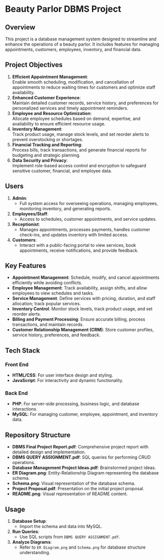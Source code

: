 # Beauty Parlor DBMS Project  

## Overview  
This project is a database management system designed to streamline and enhance the operations of a beauty parlor. It includes features for managing appointments, customers, employees, inventory, and financial data.  

## Project Objectives  
1. **Efficient Appointment Management**:  
   Enable smooth scheduling, modification, and cancellation of appointments to reduce waiting times for customers and optimize staff availability.  
2. **Enhanced Customer Experience**:  
   Maintain detailed customer records, service history, and preferences for personalized services and timely appointment reminders.  
3. **Employee and Resource Optimization**:  
   Allocate employee schedules based on demand, expertise, and availability to ensure efficient resource usage.  
4. **Inventory Management**:  
   Track product usage, manage stock levels, and set reorder alerts to prevent overstocking or shortages.  
5. **Financial Tracking and Reporting**:  
   Process bills, track transactions, and generate financial reports for budgeting and strategic planning.  
6. **Data Security and Privacy**:  
   Implement role-based access control and encryption to safeguard sensitive customer, financial, and employee data.  

## Users  
1. **Admin**:  
   - Full system access for overseeing operations, managing employees, monitoring inventory, and generating reports.  
2. **Employees/Staff**:  
   - Access to schedules, customer appointments, and service updates.  
3. **Receptionist**:  
   - Manages appointments, processes payments, handles customer check-ins, and updates inventory with limited access.  
4. **Customers**:  
   - Interact with a public-facing portal to view services, book appointments, receive notifications, and provide feedback.  

## Key Features  
- **Appointment Management**: Schedule, modify, and cancel appointments efficiently while avoiding conflicts.  
- **Employee Management**: Track availability, assign shifts, and allow employees to view schedules and tasks.  
- **Service Management**: Define services with pricing, duration, and staff allocation; track popular services.  
- **Inventory Control**: Monitor stock levels, track product usage, and set reorder alerts.  
- **Billing and Payment Processing**: Ensure accurate billing, process transactions, and maintain records.  
- **Customer Relationship Management (CRM)**: Store customer profiles, service history, preferences, and feedback.  

## Tech Stack  
### Front End  
- **HTML/CSS**: For user interface design and styling.  
- **JavaScript**: For interactivity and dynamic functionality.  
### Back End  
- **PHP**: For server-side processing, business logic, and database interactions.  
- **MySQL**: For managing customer, employee, appointment, and inventory data.  

## Repository Structure  
- **DBMS Final Project Report.pdf**: Comprehensive project report with detailed design and implementation.  
- **DBMS QUERY ASSIGNMENT.pdf**: SQL queries for performing CRUD operations.  
- **Database Management Project Ideas.pdf**: Brainstormed project ideas.  
- **ER Diagram.png**: Entity-Relationship Diagram representing the database schema.  
- **Schema.png**: Visual representation of the database schema.  
- **Project Proposal.pdf**: Presentation on the initial project proposal.  
- **README.png**: Visual representation of README content.  

## Usage  
1. **Database Setup**:  
   - Import the schema and data into MySQL.  
2. **Run Queries**:  
   - Use SQL scripts from `DBMS QUERY ASSIGNMENT.pdf`.  
3. **Analyze Diagrams**:  
   - Refer to `ER Diagram.png` and `Schema.png` for database structure understanding.  

  
